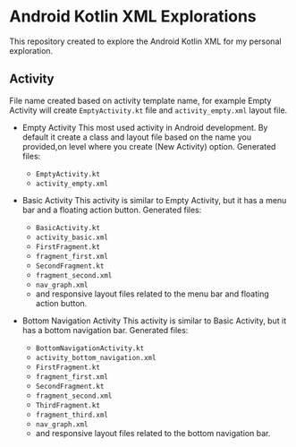 # Android Kotlin XML Explorations

This repository created to explore the Android Kotlin XML for my personal exploration.

## Activity

File name created based on activity template name, for example Empty Activity will create
`EmptyActivity.kt` file and `activity_empty.xml` layout file.

- Empty Activity
  This most used activity in Android development. By default it create a class and layout file based
  on the name you provided,on level where you create (New Activity) option.
  Generated files:
    - `EmptyActivity.kt`
    - `activity_empty.xml`

- Basic Activity
  This activity is similar to Empty Activity, but it has a menu bar and a floating action button.
  Generated files:
    - `BasicActivity.kt`
    - `activity_basic.xml`
    - `FirstFragment.kt`
    - `fragment_first.xml`
    - `SecondFragment.kt`
    - `fragment_second.xml`
    - `nav_graph.xml`
    - and responsive layout files related to the menu bar and floating action button.

- Bottom Navigation Activity
  This activity is similar to Basic Activity, but it has a bottom navigation bar.
  Generated files:
    - `BottomNavigationActivity.kt`
    - `activity_bottom_navigation.xml`
    - `FirstFragment.kt`
    - `fragment_first.xml`
    - `SecondFragment.kt`
    - `fragment_second.xml`
    - `ThirdFragment.kt`
    - `fragment_third.xml`
    - `nav_graph.xml`
    - and responsive layout files related to the bottom navigation bar.